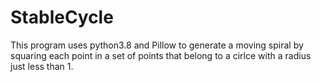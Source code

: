 # StableCycle
This program uses python3.8 and Pillow to generate a moving spiral by squaring each point in a set of points that belong to a cirlce with a radius just less than 1. 
